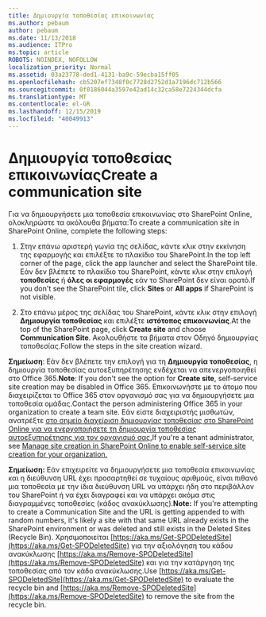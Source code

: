 ```yaml
---
title: Δημιουργία τοποθεσίας επικοινωνίας
ms.author: pebaum
author: pebaum
ms.date: 11/13/2018
ms.audience: ITPro
ms.topic: article
ROBOTS: NOINDEX, NOFOLLOW
localization_priority: Normal
ms.assetid: 03a23778-ded1-4131-ba9c-59ecba15ff05
ms.openlocfilehash: cb5207ef7348f0c7728d2752d1a7196dc712b566
ms.sourcegitcommit: 0f0186044a3597e42ad14c32ca58e7224344dcfa
ms.translationtype: MT
ms.contentlocale: el-GR
ms.lasthandoff: 12/15/2019
ms.locfileid: "40049913"
---
```

# <a name="create-a-communication-site"></a><span data-ttu-id="cb918-102">Δημιουργία τοποθεσίας επικοινωνίας</span><span class="sxs-lookup"><span data-stu-id="cb918-102">Create a communication site</span></span>

<span data-ttu-id="cb918-103">Για να δημιουργήσετε μια τοποθεσία επικοινωνίας στο SharePoint Online, ολοκληρώστε τα ακόλουθα βήματα:</span><span class="sxs-lookup"><span data-stu-id="cb918-103">To create a communication site in SharePoint Online, complete the following steps:</span></span> 
  
1. <span data-ttu-id="cb918-104">Στην επάνω αριστερή γωνία της σελίδας, κάντε κλικ στην εκκίνηση της εφαρμογής και επιλέξτε το πλακίδιο του SharePoint.</span><span class="sxs-lookup"><span data-stu-id="cb918-104">In the top left corner of the page, click the app launcher and select the SharePoint tile.</span></span> <span data-ttu-id="cb918-105">Εάν δεν βλέπετε το πλακίδιο του SharePoint, κάντε κλικ στην επιλογή **τοποθεσίες** ή **όλες οι εφαρμογές** εάν το SharePoint δεν είναι ορατό.</span><span class="sxs-lookup"><span data-stu-id="cb918-105">If you don't see the SharePoint tile, click **Sites** or **All apps** if SharePoint is not visible.</span></span> 
    
2. <span data-ttu-id="cb918-106">Στο επάνω μέρος της σελίδας του SharePoint, κάντε κλικ στην επιλογή **Δημιουργία τοποθεσίας** και επιλέξτε **ιστότοπος επικοινωνίας**.</span><span class="sxs-lookup"><span data-stu-id="cb918-106">At the top of the SharePoint page, click **Create site** and choose **Communication Site**.</span></span> <span data-ttu-id="cb918-107">Ακολουθήστε τα βήματα στον Οδηγό δημιουργίας τοποθεσίας.</span><span class="sxs-lookup"><span data-stu-id="cb918-107">Follow the steps in the site creation wizard.</span></span> 
    
 <span data-ttu-id="cb918-108">**Σημείωση**: Εάν δεν βλέπετε την επιλογή για τη **Δημιουργία τοποθεσίας**, η δημιουργία τοποθεσίας αυτοεξυπηρέτησης ενδέχεται να απενεργοποιηθεί στο Office 365.</span><span class="sxs-lookup"><span data-stu-id="cb918-108">**Note**: If you don't see the option for **Create site**, self-service site creation may be disabled in Office 365.</span></span> <span data-ttu-id="cb918-109">Επικοινωνήστε με το άτομο που διαχειρίζεται το Office 365 στον οργανισμό σας για να δημιουργήσετε μια τοποθεσία ομάδας.</span><span class="sxs-lookup"><span data-stu-id="cb918-109">Contact the person administering Office 365 in your organization to create a team site.</span></span> <span data-ttu-id="cb918-110">Εάν είστε διαχειριστής μισθωτών, ανατρέξτε [στο σημείο διαχείριση δημιουργίας τοποθεσίας στο SharePoint Online για να ενεργοποιήσετε τη δημιουργία τοποθεσίας αυτοεξυπηρέτησης για τον οργανισμό σας.](https://go.microsoft.com/fwlink/?linkid=2018780)</span><span class="sxs-lookup"><span data-stu-id="cb918-110">If you're a tenant administrator, see [Manage site creation in SharePoint Online to enable self-service site creation for your organization.](https://go.microsoft.com/fwlink/?linkid=2018780)</span></span>
  
 <span data-ttu-id="cb918-111">**Σημείωση:** Εάν επιχειρείτε να δημιουργήσετε μια τοποθεσία επικοινωνίας και η διεύθυνση URL έχει προσαρτηθεί σε τυχαίους αριθμούς, είναι πιθανό μια τοποθεσία με την ίδια διεύθυνση URL να υπάρχει ήδη στο περιβάλλον του SharePoint ή να έχει διαγραφεί και να υπάρχει ακόμα στις διαγραμμένες τοποθεσίες (κάδος ανακύκλωσης).</span><span class="sxs-lookup"><span data-stu-id="cb918-111">**Note:** If you're attempting to create a Communication Site and the URL is getting appended to with random numbers, it's likely a site with that same URL already exists in the SharePoint environment or was deleted and still exists in the Deleted Sites (Recycle Bin).</span></span> <span data-ttu-id="cb918-112">Χρησιμοποιείται [https://aka.ms/Get-SPODeletedSite](https://aka.ms/Get-SPODeletedSite) για την αξιολόγηση του κάδου ανακύκλωσης [https://aka.ms/Remove-SPODeletedSite](https://aka.ms/Remove-SPODeletedSite) και για την κατάργηση της τοποθεσίας από τον κάδο ανακύκλωσης.</span><span class="sxs-lookup"><span data-stu-id="cb918-112">Use [https://aka.ms/Get-SPODeletedSite](https://aka.ms/Get-SPODeletedSite) to evaluate the recycle bin and [https://aka.ms/Remove-SPODeletedSite](https://aka.ms/Remove-SPODeletedSite) to remove the site from the recycle bin.</span></span> 
  

